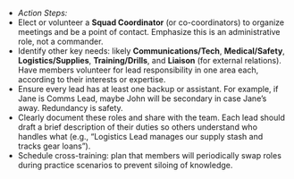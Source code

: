 - _Action Steps:_  
- Elect or volunteer a **Squad Coordinator** (or co-coordinators) to organize meetings and be a point of contact. Emphasize this is an administrative role, not a commander.  
- Identify other key needs: likely **Communications/Tech**, **Medical/Safety**, **Logistics/Supplies**, **Training/Drills**, and **Liaison** (for external relations). Have members volunteer for lead responsibility in one area each, according to their interests or expertise.  
- Ensure every lead has at least one backup or assistant. For example, if Jane is Comms Lead, maybe John will be secondary in case Jane’s away. Redundancy is safety.  
- Clearly document these roles and share with the team. Each lead should draft a brief description of their duties so others understand who handles what (e.g., “Logistics Lead manages our supply stash and tracks gear loans”).  
- Schedule cross-training: plan that members will periodically swap roles during practice scenarios to prevent siloing of knowledge.